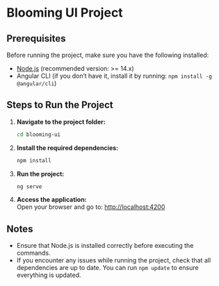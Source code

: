 
# Blooming UI Project  

## Prerequisites  
Before running the project, make sure you have the following installed:  
- [Node.js](https://nodejs.org) (recommended version: >= 14.x)  
- Angular CLI (if you don’t have it, install it by running: `npm install -g @angular/cli`)  

## Steps to Run the Project  

1. **Navigate to the project folder:**  
   ```bash
   cd blooming-ui
   ```  

2. **Install the required dependencies:**  
   ```bash
   npm install
   ```  

3. **Run the project:**  
   ```bash
   ng serve
   ```  

4. **Access the application:**  
   Open your browser and go to: [http://localhost:4200](http://localhost:4200)  

## Notes  
- Ensure that Node.js is installed correctly before executing the commands.  
- If you encounter any issues while running the project, check that all dependencies are up to date. You can run `npm update` to ensure everything is updated.  

